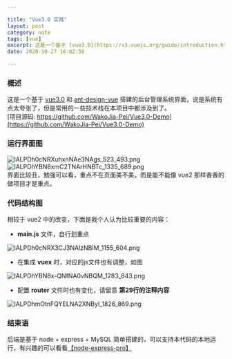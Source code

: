 ```yaml
---

title: "Vue3.0 实践"
layout: post
category: note
tags: [vue]
excerpt: 这是一个基于 [vue3.0](https://v3.vuejs.org/guide/introduction.html) 和 [ant-design-vue](https://2x.antdv.com/docs/vue/introduce-cn/) 搭建的后台管理系统界面，说是系统有点太夸张了，但是常用的一些技术栈在本项目中都涉及到了
date: 2020-10-27 16:02:58

---
```


<a name="2XtK2"></a>
### 概述
这是一个基于 [vue3.0](https://v3.vuejs.org/guide/introduction.html) 和 [ant-design-vue](https://2x.antdv.com/docs/vue/introduce-cn/) 搭建的后台管理系统界面，说是系统有点太夸张了，但是常用的一些技术栈在本项目中都涉及到了。<br />[项目源码: https://github.com/WakoJia-Pei/Vue3.0-Demo](https://github.com/WakoJia-Pei/Vue3.0-Demo)<br />

<a name="2gmmG"></a>
### 运行界面图
![lALPDh0cNRXuhxnNAe3NAgs_523_493.png](/images/posts/202010/lALPDh0cNRXuhxnNAe3NAgs_523_493.png&originHeight=493&originWidth=523&size=14832&status=done&style=none&width=333)![lALPDhYBN8xmC2TNArHNBTc_1335_689.png](/images/posts/202010/lALPDhYBN8xmC2TNArHNBTc_1335_689.png&originHeight=689&originWidth=1335&size=50128&status=done&style=none&width=404)<br />界面比较丑，勉强可以看，重点不在页面美不美，而是能不能像 vue2 那样香香的做项目才是重点。<br />

<a name="ro4IC"></a>
### 代码结构图
相较于 vue2 中的改变，下面是我个人认为比较重要的内容：

- **main.js** 文件，自行划重点

![lALPDh0cNRX3CJ3NAlzNBIM_1155_604.png](/images/posts/202010/lALPDh0cNRX3CJ3NAlzNBIM_1155_604.png&originHeight=604&originWidth=1155&size=113930&status=done&style=none&width=1155)

- 在集成 **vuex** 时，对应的js文件也有调整，如图

![lALPDhYBN8x-QNfNA0vNBQM_1283_843.png](/images/posts/202010/lALPDhYBN8x-QNfNA0vNBQM_1283_843.png&originHeight=843&originWidth=1283&size=148145&status=done&style=none&width=1283)

- 配置 **router** 文件时也有变化，请留意 **第29行的注释内容**

![lALPDhmOtnFQYELNA2XNByI_1826_869.png](/images/posts/202010/lALPDhmOtnFQYELNA2XNByI_1826_869.png&originHeight=869&originWidth=1826&size=186419&status=done&style=none&width=1826)
<a name="LvQHz"></a>
### 结束语
后端是基于 node + express + MySQL 简单搭建的，可以支持本代码的本地运行，有兴趣的可以看看[【node-express-pro】](https://github.com/WakoJia-Pei/node-express-pro)
